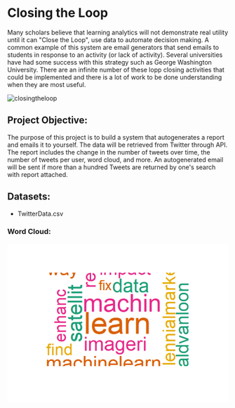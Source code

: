 # Closing the Loop

Many scholars believe that learning analytics will not demonstrate real utility until it can "Close the Loop", use data to automate decision making. A common example of this system are email generators that send emails to students in response to an activity (or lack of activity). Several universities have had some success with this strategy such as George Washington University. There are an infinite number of these lopp closing activities that could be implemented and there is a lot of work to be done understanding when they are most useful.  

![closingtheloop](https://www.kent.edu/sites/default/files/resize/file/6Steps-400x292.png)


## Project Objective:

The purpose of this project is to build a system that autogenerates a report and emails it to yourself. The data will be retrieved from Twitter through API. The report includes the change in the number of tweets over time, the number of tweets per user, word cloud, and more. An autogenerated email will be sent if more than a hundred Tweets are returned by one's search with report attached. 

## Datasets:

  * TwitterData.csv

### Word Cloud:

![Word Cloud](https://github.com/lizarova777/Closing_the_Loop_Project/blob/master/Word_Cloud.png)



